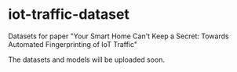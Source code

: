 # iot-traffic-dataset
Datasets for paper "Your Smart Home Can't Keep a Secret: Towards Automated Fingerprinting of IoT Traffic"

The datasets and models will be uploaded soon.
